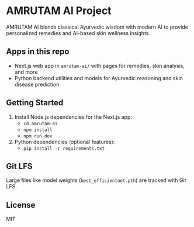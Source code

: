 # AMRUTAM AI Project

AMRUTAM AI blends classical Ayurvedic wisdom with modern AI to provide personalized remedies and AI-based skin wellness insights.

## Apps in this repo
- Next.js web app in `amrutam-ai/` with pages for remedies, skin analysis, and more
- Python backend utilities and models for Ayurvedic reasoning and skin disease prediction

## Getting Started
1. Install Node.js dependencies for the Next.js app:
   - `cd amrutam-ai`
   - `npm install`
   - `npm run dev`
2. Python dependencies (optional features):
   - `pip install -r requirements.txt`

## Git LFS
Large files like model weights (`best_efficientnet.pth`) are tracked with Git LFS.

## License
MIT
